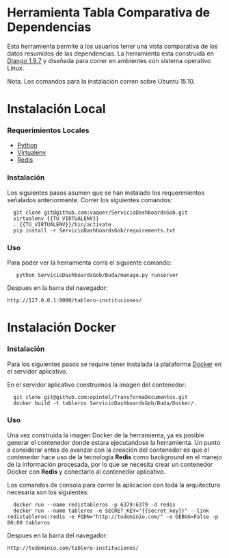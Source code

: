 # Herramienta Tabla Comparativa de Dependencias
Esta herramienta permite a los usuarios tener una vista comparativa de los datos resumidos de las dependencias.
La herramienta esta construida en [Django 1.9.7](https://docs.djangoproject.com/en/1.9/) y diseñada para correr en ambientes
con sistema operativo Linux.

Nota. Los comandos para la instalación corren sobre Ubuntu 15.10.

# Instalación Local

### Requerimientos Locales
- [Python](https://www.python.org/download/releases/2.7/)
- [Virtualenv](https://virtualenv.pypa.io/en/stable/)
- [Redis](http://redis.io/)

### Instalación
Los siguientes pasos asumen que se han instalado los requerimientos señalados anteriormente. Correr los siguientes comandos:
```shell
  git clone git@github.com:vaquer/ServicioDashboardsGob.git
  virtualenv {{TU_VIRTUALENV}}
  . {{TU_VIRTUALENV}}/bin/activate
  pip install -r ServicioDashboardsGob/requirements.txt
```

### Uso
Para poder ver la herramienta corra el siguiente comando:
```
   python ServicioDashboardsGob/Buda/manage.py runserver
```
Despues en la barra del navegador:
```
http://127.0.0.1:8000/tablero-instituciones/
```

# Instalación Docker
### Instalación
Para los siguientes pasos se require tener instalada la plataforma [Docker](https://www.docker.com/products/overview) en el servidor aplicativo.

En el servidor aplicativo construimos la imagen del contenedor:
```
  git clone git@github.com:opintel/TransformaDocumentos.git
  docker build -t tableros ServicioDashboardsGob/Buda/Docker/.
```
### Uso
Una vez construida la imagen Docker de la herramienta, ya es posible generar el contenedor donde estara ejecutandose la herramienta. Un punto a considerar antes de avanzar con la creación del contenedor es que el contenedor hace uso de la tecnologia **Redis** como background en el manejo de la información procesada, por lo que se necesita crear un contenedor Docker con **Redis** y conectarlo al contenedor aplicativo.

Los comandos de consola para correr la aplicacion con toda la arquitectura necesaria son los siguientes:
```
  docker run --name redistableros -p 6379:6379 -d redis
  docker run --name tableros -e SECRET_KEY="{{secret_key}}" --link redistableros:redis -e FQDN="http://tudominio.com/" -e DEBUG=False -p 80:80 tableros
```

Despues en la barra del navegador:
```
http://tudominio.com/tablero-instituciones/
```
